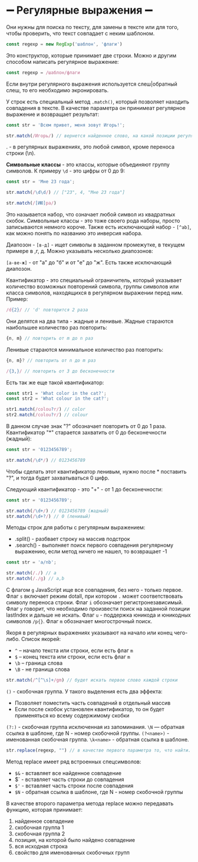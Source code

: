 # ➖ Регулярные выражения ➖

Они нужны для поиска по тексту, для замены в тексте или для того, чтобы проверить, что текст совпадает с неким шаблоном. 
```javascript
const regexp = new RegExp('шаблон', 'флаги')
```
Это конструктор, которые принимает две строки. Можно и другим способом написать регулярное выражение:
```javascript
const regexp = /шаблон/флаги
```
Если внутри регулярного выражения используется слеш|обратный слеш, то его необходимо экронировать. 

У строк есть специальный метод `.match()`, который позволяет находить совпадения в тексте. В качестве параметра он принимеат регулярное выражение и возвращает результат:
```javascript
const str = 'Всем привет, меня зовут Игорь!';

str.match(/Игорь/) // вернется найденное слово, на какой позиции регулярное выражение его нашло и весь текст
```
. - в регулярных выражениях, это любой символ, кроме переноса строки (\n).

**Символьные классы** - это классы, которые объединяют группу символов. К примеру `\d` - это цифры от 0 до 9:
```javascript
const str = 'Мне 23 года';

str.match(/\d\d/) // ["23", 4, "Мне 23 года"]
```

```javascript
str.match(/[ИЮ]ра/)
```
Это называется набор, что означает любой символ из квадратных скобок. Символьные классы - это тоже своего рода наборы, просто записываются немного короче.
Также есть исключающий набор - `[^ab]`, как можно понять по названию это инверсия набора.

Диапозон - `[в-д]` - ищет символы в заданном промежутке, в текущем примере в ,г, д. Можно указывать несколько диапозонов:

`[а-ве-ж]` - от "а" до "б" и от "е" до "ж". Есть также исключающий диапозон. 

Квантификатор - это специальный ограничитель, который указывает количество возможных повторений символа, группы символов или класса символов, находящихся в регулярном выражении перед ним. Пример: 
```javascript
/d{2}/ // 'd' повторится 2 раза
```

Они делятся на два типа - жадные и ленивые. Жадные стараются наибольшее количество раз повторить: 
```javascript
{n, m} // повторить от m до n раз
```

Ленивые стараются минимальное количество раз повторить:
```javascript
{n, m}? // повторить от n до m раз
```
```javascript
/{3,}/ // повторить от 3 до бесконечности
```
Есть так же еще такой квантификатор:
```javascript
const str1 = 'What color in the cat?';
const str2 = 'What colour in the cat?';

str1.match(/colou?r/) // color
str2.match(/colou?r/) // colour
```
В данном случае знак "?" обозначает повторить от 0 до 1 раза. Квантификатор "*" старается захватить от 0 до бесконечности (жадный):
```javascript
const str = '0123456789';

str.match(/\d*/) // 0123456789
```
Чтобы сделать этот квантификатор ленивым, нужно после * поставить "?", и тогда будет захватываться 0 цифр.

Следующий квантификатор - это "+" - от 1 до бесконечности:
```javascript
const str = '0123456789';

str.match(/\d+/) // 0123456789 (жадный)
str.match(/\d+?/) // 0 (ленивый)
```

Методы строк для работы с регулярным выражением:
- .split() - разбвает строку на массив подстрок
- .search() - выполняет поиск первого совпадения регулярному выражению, если метод ничего не нашел, то возвращает -1

```javascript
const str = 'a/nb';

str.match(/./) // a
str.match(/./g) // a,b 
```
С флагом `g` JavaScript ище все совпадения, без него - только первое. Флаг `s` включает режим dotall, при котором `.` может соответствовать символу переноса строки. Флаг `i` обозначает регистронезависимый. Флаг `y` говорит, что необходимо произвести поиск на заданной позиции lastIndex и дальше не искать. Флаг `u` - поддержка юникода и юникодных символов `/p{}`. Флаг `m` обозначает многострочный поиск.

Якоря в регулярных выражениях указывают на начало или конец чего-либо. Список якорей:
- `^` – начало текста или строки, если есть флаг `m`
- `$` – конец текста или строки, если есть флаг `m`
- `\b` – граница слова
- `\B` - не граница слова

```javascript
str.match(/^[^\s]+/gm) // будет искать первое слово каждой строки
```
`()` - скобочная группа. У такого выделения есть два эффекта:
- Позволяет поместить часть совпадений в отдельный массив
- Если после скобок установлен квантификатор, то он будет применяться ко всему содержимому скобки

`(?:)` - скобочная группа исключенная из запоминания. `\N` — обратная ссылка в шаблоне, где N - номер скобочной группы.  `(?<name>)` - именованная скобочная группа. `\k<name>` - обратная ссылка в шаблоне.

```javascript
str.replace(regexp, "") // в качестве первого параметра то, что найти. А в качестве второго параметра, то на что заменить
```
Метод replace имеет ряд встроенных спецсимволов:
- `$&` - вставляет все найденное совпадение
- $` - вставляет часть строки до совпадения
- `$'` - вставляет часть строки после совпадения
- `$N` - обратная ссылка в шаблоне, где N - номер скобочной группы

В качестве второго параметра метода replace можно передавать функцию, которая принимает: 
1) найденное совпадение
2) скобочная группа 1
3) скобочная группа 2
4) позиция, на которой было найдено совпадение
5) вся исходная строка
6) свойство для именованных скобочных групп
